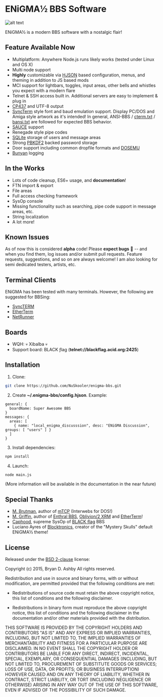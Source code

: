 # ENiGMA½ BBS Software

![alt text](http://i325.photobucket.com/albums/k361/request4spam/enigma.ans_zps05w2ey4s.png "ENiGMA½ BBS")

ENiGMA½ is a modern BBS software with a nostalgic flair!


## Feature Available Now
 * Multiplatform: Anywhere Node.js runs likely works (tested under Linux and OS X)
 * Multi node support
 * **Highly** customizable via [HJSON](http://hjson.org/) based configuration, menus, and theming in addition to JS based mods
 * MCI support for lightbars, toggles, input areas, other bells and whistles you expect with a modern flare
 * Telnet & SSH access built in. Additional servers are easy to implement & plug in
 * [CP437](http://www.ascii-codes.com/) and UTF-8 output
 * [SyncTerm](http://syncterm.bbsdev.net/) style font and baud emulation support. Display PC/DOS and Amiga style artwork as it's intended! In general, ANSI-BBS / [cterm.txt](http://cvs.synchro.net/cgi-bin/viewcvs.cgi/*checkout*/src/conio/cterm.txt?content-type=text%2Fplain&revision=HEAD) / [bansi.txt](http://www.bbsdocumentary.com/library/PROGRAMS/GRAPHICS/ANSI/bansi.txt) are followed for expected BBS behavior.
 * [SAUCE](http://www.acid.org/info/sauce/sauce.htm) support
 * Renegade style pipe codes
 * [SQLite](http://sqlite.org/) storage of users and message areas
 * Strong [PBKDF2](https://en.wikipedia.org/wiki/PBKDF2) backed password storage
 * Door support including common dropfile formats and [DOSEMU](http://www.dosemu.org/)
 * [Bunyan](https://github.com/trentm/node-bunyan) logging

## In the Works
* Lots of code cleanup, ES6+ usage, and **documentation**!
* FTN import & export
* File areas
* Full access checking framework
* SysOp console
* Missing functionality such as searching, pipe code support in message areas, etc.
* String localization
* A lot more!

## Known Issues
As of now this is considered **alpha** code! Please **expect bugs** :bug: -- and when you find them, log issues and/or submit pull requests. Feature requests, suggestions, and so on are always welcome! I am also looking for semi dedicated testers, artists, etc.

## Terminal Clients
ENiGMA has been tested with many terminals. However, the following are suggested for BBSing:
* [SyncTERM](http://syncterm.bbsdev.net/)
* [EtherTerm](https://github.com/M-griffin/EtherTerm)
* [NetRunner](http://mysticbbs.com/downloads.html)

## Boards
* WQH: :skull: Xibalba :skull:
* Support board: BLACK ƒlag (**telnet://blackflag.acid.org:2425**)


## Installation
1. Clone:
```bash
git clone https://github.com/NuSkooler/enigma-bbs.git
```
2. Create **~/.enigma-bbs/config.hjson**. Example:
```hjson
general: {
  boardName: Super Awesome BBS
}
messages: {
  areas: [
    { name: "local_enigma_discusssion", desc: "ENiGMA Discussion", groups: [ "users" ] }
  ]
}
```
3. Install dependencies:
```bash
npm install
```
4. Launch:
```bash
node main.js
```
(More information will be available in the documentation in the near future)

## Special Thanks
* [M. Brutman](http://www.brutman.com/), author of [mTCP](http://www.brutman.com/mTCP/mTCP.html) (Interwebs for DOS!)
* [M. Griffin](https://github.com/M-griffin), author of [Enthral BBS](https://github.com/M-griffin/Enthral), [Oblivion/2 XRM](https://github.com/M-griffin/Oblivion2-XRM) and [EtherTerm](https://github.com/M-griffin/EtherTerm)!
* [Caphood](http://www.reddit.com/user/Caphood), supreme SysOp of [BLACK ƒlag](http://www.bbsnexus.com/directory/listing/blackflag.html) BBS
* Luciano Ayres of [Blocktronics](http://blocktronics.org/), creator of the "Mystery Skulls" default ENiGMA½ theme!

## License
Released under the [BSD 2-clause](https://opensource.org/licenses/BSD-2-Clause) license:

Copyright (c) 2015, Bryan D. Ashby
All rights reserved.

Redistribution and use in source and binary forms, with or without
modification, are permitted provided that the following conditions are met:

* Redistributions of source code must retain the above copyright notice, this
  list of conditions and the following disclaimer.

* Redistributions in binary form must reproduce the above copyright notice,
  this list of conditions and the following disclaimer in the documentation
  and/or other materials provided with the distribution.

THIS SOFTWARE IS PROVIDED BY THE COPYRIGHT HOLDERS AND CONTRIBUTORS "AS IS"
AND ANY EXPRESS OR IMPLIED WARRANTIES, INCLUDING, BUT NOT LIMITED TO, THE
IMPLIED WARRANTIES OF MERCHANTABILITY AND FITNESS FOR A PARTICULAR PURPOSE ARE
DISCLAIMED. IN NO EVENT SHALL THE COPYRIGHT HOLDER OR CONTRIBUTORS BE LIABLE
FOR ANY DIRECT, INDIRECT, INCIDENTAL, SPECIAL, EXEMPLARY, OR CONSEQUENTIAL
DAMAGES (INCLUDING, BUT NOT LIMITED TO, PROCUREMENT OF SUBSTITUTE GOODS OR
SERVICES; LOSS OF USE, DATA, OR PROFITS; OR BUSINESS INTERRUPTION) HOWEVER
CAUSED AND ON ANY THEORY OF LIABILITY, WHETHER IN CONTRACT, STRICT LIABILITY,
OR TORT (INCLUDING NEGLIGENCE OR OTHERWISE) ARISING IN ANY WAY OUT OF THE USE
OF THIS SOFTWARE, EVEN IF ADVISED OF THE POSSIBILITY OF SUCH DAMAGE.
